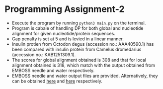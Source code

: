 # Programming Assignment-2

* Execute the program by running `python3 main.py` on the terminal.
* Program is cabale of handling DP for both global and nucleotide alignment for given nucleotide/protein sequences.
* Gap penalty is set at 5 and is levied in a linear manner.
* Insulin protien from Octodon degus (accession no.: AAA40590.1) has been compared with insulin protein from Camelus dromedarius (accession no.: KAB1251309.1).
* The scores for global alignment obtained is 308 and that for local alignment obtained is 318, which match with the output obtained from EMBOSS needle and water respectively.
* EMBOSS needle and water output files are provided. Alternatively, they can be obtained [here](https://www.ebi.ac.uk/Tools/services/web/toolresult.ebi?jobId=emboss_needle-I20210930-112122-0709-33844378-p1m) and [here](https://www.ebi.ac.uk/Tools/services/web/toolresult.ebi?jobId=emboss_water-I20210930-110232-0999-44288907-p1m) respectively. 